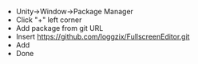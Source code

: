- Unity->Window->Package Manager
- Click "+" left corner
- Add package from git URL
- Insert https://github.com/loggzix/FullscreenEditor.git
- Add
- Done
